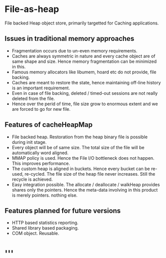 File-as-heap
============

File backed Heap object store, primarily targetted for Caching applications. 

Issues in traditional memory approaches
----------------------------------------
* Fragmentation occurs due to un-even memory requirements.
* Caches are always symmetric in nature and every cache object are of same shape and size. Hence memory fragmentation can be minimized in this.
* Famous memory allocators like libumem, hoard etc do not provide, file backing.
* Caches are meant to restore the state, hence maintaining off-line history is an important requirement.
* Even in case of file backing, deleted / timed-out sessions are not really deleted from the file.
* Hence over the perid of time, file size grow to enormous extent and we are forced to go for new file.

Features of cacheHeapMap
------------------------
* File backed heap. Restoration from the heap binary file is possible during init stage.
* Every object will be of same size. The total size of the file will be automatically word aligned.
* MMAP policy is used. Hence the File I/O bottleneck does not happen. This improves performance.
* The custom heap is aligned in buckets. Hence every bucket can be re-used, re-cycled. The file size of the heap file never increases. Still the recycle is achieved.
* Easy integration possible. The allocate / deallocate / walkHeap provides shares only the pointers. Hence the meta-data involving in this product is merely pointers. nothing else.


Features planned for future versions
------------------------------------
* HTTP based statistics reporting.
* Shared library based packaging.
* COM object. Reusable.

'''
======================================
